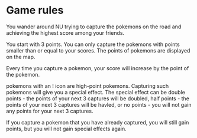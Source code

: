 # Game rules
You wander around NU trying to capture the pokemons on the road and achieving the highest score among your friends.

You start with 3 points. You can only capture the pokemons with points smaller than or equal to your scores. The points of pokemons are displayed on the map. 

Every time you capture a pokemon, your score will increase by the point of the pokemon. 

pokemons with an ! icon are high-point pokemons. Capturing such pokemons will give you a special effect. The special effect can be double points - the points of your next 3 captures will be doubled, half points - the points of your next 3 captures will be havled, or no points - you will not gain any points for your next 3 captures. 

If you capture a pokemon that you have already captured, you will still gain points, but you will not gain special effects again. 